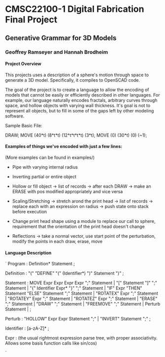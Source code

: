 # CMSC22100-1 Digital Fabrication Final Project

## Generative Grammar for 3D Models

### Geoffrey Ramseyer and Hannah Brodheim

#### Project Overview

This projects uses a description of a sphere's motion through space to generate a 3D model.
Specifically, it compiles to OpenSCAD code. 

The goal of the project is to create a language to allow the encoding of models that cannot
be easily or efficiently described in other languages.  For example, our language naturally 
encodes fractals, arbitrary curves through space, and hollow objects with varying wall thickness.
It's goal is not to represent all objects, but to fill in some of the gaps left by other 
modeling software.

Sample Basic File:

DRAW; MOVE (40\*t) (8\*t\*t) (12\*t\*t\*t\*t) (3\*t); MOVE (0) (30\*t) (0) (~1);


#### Examples of things we've encoded with just a few lines:

(More examples can be found in examples/)

* Pipe with varying internal radius

* Inverting partial or entire object

* Hollow or fill object -> list of records -> after each DRAW -> make an ERASE with pos modified appropriately and vice versa

* Scaling/Stretching  -> stretch arond the print head -> list of records -> replace each with an expression on radius -> push state onto stack before execution

* Change print head shape using a module to replace our call to sphere, requirement that the orientation of the print head doesn't change

* Reflections -> take a normal vector, use start point of the perturbation, modify the points in each draw, erase, move

#### Language Description

`
Program : Definition* Statement
        ;

Definition : "(" "DEFINE" "(" (Identifier*) ")" Statement ")"
		   ;

Statement : MOVE Expr Expr Expr Expr ";" Statement
          | "[" Statement "]" ";" Statement
          | "{" Identifier Expr* "}" ";" Statement
          | "IF" Expr "THEN" Statement "ELSE" Statement ";" Statement
          | "ROTATEX" Expr ";" Statement
          | "ROTATEY" Expr ";" Statement
          | "ROTATEZ" Expr ";" Statement
          | "ERASE" ";" Statement
          | "DRAW" ";" Statement
          | "FREEMOVE" ";" Statement
          | Perturb Statement
          |
          ;

Perturb : "HOLLOW" Expr Expr Statement ";"
        | "INVERT" Statement ";"
        ;

Identifier : [a-zA-Z]*
		   ;

Expr : (the usual rightmost expression parse tree, with proper associativity.  Allows some basis function calls like sin/cos)


`